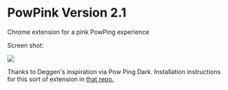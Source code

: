 # PowPink Version 2.1
Chrome extension for a pink PowPing experience

Screen shot: 

<img src="https://github.com/bitcoinappdev/PowPink/blob/master/screen-shot.png"/>

Thanks to Deggen's inspiration via Pow Ping Dark. Installation instructions for this sort of extension in <a href="https://github.com/sirdeggen/PowPingDark">that repo.</a>
